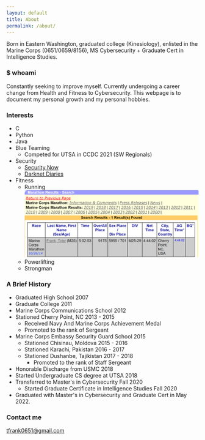 ```yaml
---
layout: default
title: About
permalink: /about/
---
```


Born in Eastern Washington, graduated college (Kinesiology), enlisted in the Marine Corps (0651/0659/8156), MS Cybersecurity + Graduate Cert in Intelligence Studies.

### \$ whoami

Constantly seeking to improve myself. Currently undergoing a career change from Health and Fitness to Cybersecurity. This webpage is to document my personal growth and my personal hobbies.

### Interests
- C
- Python
- Java
- Blue Teaming
  - Competed for UTSA in CCDC 2021 (SW Regionals)
- Security
  - [Security Now](https://www.grc.com/securitynow.htm)
  - [Darknet Diaries](https://darknetdiaries.com/)
- Fitness
  - Running
    ![](/images/MarineCorpsMarathon.PNG)
  - Powerlifting
  - Strongman

### A Brief History
- Graduated High School 2007
- Graduate College 2011
- Marine Corps Communications School 2012
- Stationed Cherry Point, NC 2013 - 2015
  - Received Navy And Marine Corps Achievement Medal
  - Promoted to the rank of Sergeant
- Marine Corps Embassy Security Guard School 2015
  - Stationed Chisinau, Moldova 2015 - 2016
  - Stationed Karachi, Pakistan 2016 - 2017
  - Stationed Dushanbe, Tajikistan 2017 - 2018
    - Promoted to the rank of Staff Sergeant
- Honorable Discharge from USMC 2018
- Started Undergraduate CS degree at UTSA 2018
- Transferred to Master's in Cybersecurity Fall 2020
  - Started Graduate Certificate in Intelligence Studies Fall 2020
- Graduated with Master's in Cybersecurity and Graduate Cert in May 2022.
 
### Contact me

[tfrank0651@gmail.com](mailto:email@domain.com)
